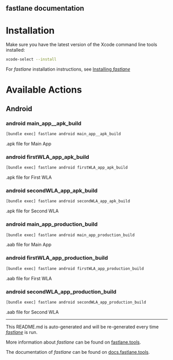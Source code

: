 fastlane documentation
----

# Installation

Make sure you have the latest version of the Xcode command line tools installed:

```sh
xcode-select --install
```

For _fastlane_ installation instructions, see [Installing _fastlane_](https://docs.fastlane.tools/#installing-fastlane)

# Available Actions

## Android

### android main_app__apk_build

```sh
[bundle exec] fastlane android main_app__apk_build
```

.apk file for Main App

### android firstWLA_app_apk_build

```sh
[bundle exec] fastlane android firstWLA_app_apk_build
```

.apk file for First WLA

### android secondWLA_app_apk_build

```sh
[bundle exec] fastlane android secondWLA_app_apk_build
```

.apk file for Second WLA

### android main_app_production_build

```sh
[bundle exec] fastlane android main_app_production_build
```

.aab file for Main App

### android firstWLA_app_production_build

```sh
[bundle exec] fastlane android firstWLA_app_production_build
```

.aab file for First WLA

### android secondWLA_app_production_build

```sh
[bundle exec] fastlane android secondWLA_app_production_build
```

.aab file for Second WLA

----

This README.md is auto-generated and will be re-generated every time [_fastlane_](https://fastlane.tools) is run.

More information about _fastlane_ can be found on [fastlane.tools](https://fastlane.tools).

The documentation of _fastlane_ can be found on [docs.fastlane.tools](https://docs.fastlane.tools).
